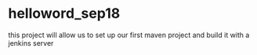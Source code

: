 # helloword_sep18
this project will allow us to set up our first maven project and build it with a jenkins server
